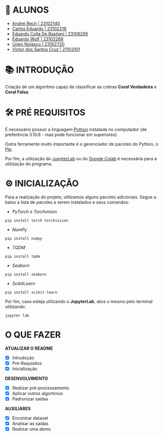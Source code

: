 # 🔖 ALUNOS

- [Andrei Rech | 23102140](https://github.com/AndreiRech) 
- [Carlos Eduardo | 23102218](https://github.com/shimpas-ville)
- [Eduardo Colla De Bastiani | 23106295](https://github.com/eduardo-de-bastiani)
- [Eduardo Wolf | 23102268](https://github.com/dudu-wolf)
- [Urien Nolasco | 23102720](https://github.com/UrienNolasco)
- [Victor dos Santos Cruz | 21103101](https://github.com/vteze)

# 📚 INTRODUÇÃO

Criação de um algoritmo capaz de classificar as cobras **Coral Verdadeira** e **Coral Falsa**.

# 🛠 PRÉ REQUISITOS

É necessário possuir a linguagem [Python](https://www.python.org/downloads/) instalada no computador (de preferência 3.10.6 - mas pode funcionar em superiores).

Outra ferramente muito importante é o gerenciador de pacotes do Python, o [Pip](https://pypi.org/project/pip/).

Por fim, a utilização do [JupyterLab](https://jupyter.org/) ou do [Google Colab](https://colab.google/) é necessária para a utilização do programa.

# ⚙ INICIALIZAÇÃO

Para a realização do projeto, utilizamos alguns pacotes adicionais. Segue a baixo a lista de pacotes a serem instalados e seus comandos:

- *PyTorch e Torchvision*
```
pip install torch torchvision
```

- *NumPy*
```
pip install numpy
```

- *TQDM*
```
pip install tqdm
```

- *Seaborn*
```
pip install seaborn
```

- *ScikitLearn*
```
pip install scikit-learn
```

Por fim, caso esteja utilizando o **JupyterLab**, abra o mesmo pelo terminal utilizando:
```
jupyter lab
```

# O QUE FAZER

**ATUALIZAR O README**

- [X] Intrudoção
- [X] Pré-Requisitos
- [X] Inicialização

**DESENVOLVIMENTO**

- [X] Realizar pré-processamento
- [X] Aplicar outros algortimos
- [X] Padronizar saídas 

**AUXILIARES**

- [X] Encontrar dataset
- [X] Analisar as saídas
- [X] Realizar uma demo
